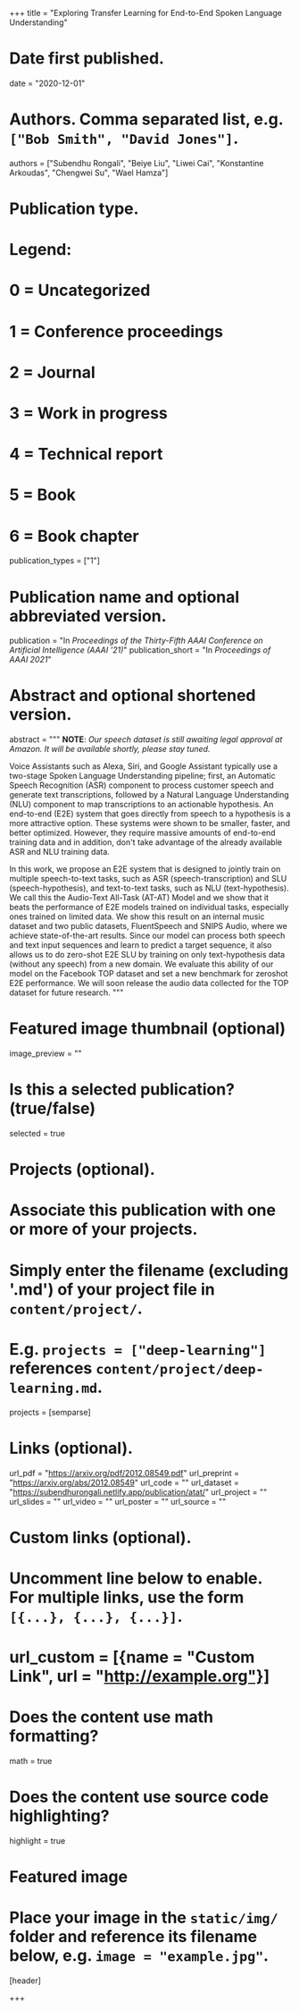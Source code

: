 +++
title = "Exploring Transfer Learning for End-to-End Spoken Language Understanding"

# Date first published.
date = "2020-12-01"

# Authors. Comma separated list, e.g. `["Bob Smith", "David Jones"]`.
authors = ["Subendhu Rongali", "Beiye Liu", "Liwei Cai", "Konstantine Arkoudas", "Chengwei Su", "Wael Hamza"]

# Publication type.
# Legend:
# 0 = Uncategorized
# 1 = Conference proceedings
# 2 = Journal
# 3 = Work in progress
# 4 = Technical report
# 5 = Book
# 6 = Book chapter
publication_types = ["1"]

# Publication name and optional abbreviated version.
publication = "In *Proceedings of the Thirty-Fifth AAAI Conference on Artificial Intelligence (AAAI ’21)*"
publication_short = "In *Proceedings of AAAI 2021*"

# Abstract and optional shortened version.
abstract = """
**NOTE**: *Our speech dataset is still awaiting legal approval at Amazon. It will be available shortly, please stay tuned.*

Voice Assistants such as Alexa, Siri, and Google Assistant typically use a two-stage Spoken Language Understanding pipeline; first, an Automatic Speech Recognition (ASR) component to process customer speech and generate text transcriptions, followed by a Natural Language Understanding (NLU) component to map transcriptions to an actionable hypothesis. An end-to-end (E2E) system that goes directly from speech to a hypothesis is a more attractive option. These systems were shown to be smaller, faster, and better optimized. However, they require massive amounts of end-to-end training data and in addition, don't take advantage of the already available ASR and NLU training data.

In this work, we propose an E2E system that is designed to jointly train on multiple speech-to-text tasks, such as ASR (speech-transcription) and SLU (speech-hypothesis), and text-to-text tasks, such as NLU (text-hypothesis). We call this the Audio-Text All-Task (AT-AT) Model and we show that it beats the performance of E2E models trained on individual tasks, especially ones trained on limited data. We show this result on an internal music dataset and two public datasets, FluentSpeech and SNIPS Audio, where we achieve state-of-the-art results. Since our model can process both speech and text input sequences and learn to predict a target sequence, it also allows us to do zero-shot E2E SLU by training on only text-hypothesis data (without any speech) from a new domain. We evaluate this ability of our model on the Facebook TOP dataset and set a new benchmark for zeroshot E2E performance. We will soon release the audio data collected for the TOP dataset for future research.
"""

# Featured image thumbnail (optional)
image_preview = ""

# Is this a selected publication? (true/false)
selected = true

# Projects (optional).
#   Associate this publication with one or more of your projects.
#   Simply enter the filename (excluding '.md') of your project file in `content/project/`.
#   E.g. `projects = ["deep-learning"]` references `content/project/deep-learning.md`.
projects = [semparse]

# Links (optional).
url_pdf = "https://arxiv.org/pdf/2012.08549.pdf"
url_preprint = "https://arxiv.org/abs/2012.08549"
url_code = ""
url_dataset = "https://subendhurongali.netlify.app/publication/atat/"
url_project = ""
url_slides = ""
url_video = ""
url_poster = ""
url_source = ""

# Custom links (optional).
#   Uncomment line below to enable. For multiple links, use the form `[{...}, {...}, {...}]`.
# url_custom = [{name = "Custom Link", url = "http://example.org"}]

# Does the content use math formatting?
math = true

# Does the content use source code highlighting?
highlight = true

# Featured image
# Place your image in the `static/img/` folder and reference its filename below, e.g. `image = "example.jpg"`.
[header]

+++
